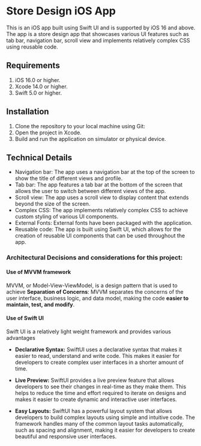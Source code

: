 # Store Design iOS App
This is an iOS app built using Swift UI and is supported by iOS 16 and above. The app is a store design app that showcases various UI features such as tab bar, navigation bar, scroll view and implements relatively complex CSS using reusable code.

## Requirements
1. iOS 16.0 or higher.
2. Xcode 14.0 or higher.
3. Swift 5.0 or higher.

## Installation
1. Clone the repository to your local machine using Git:
2. Open the project in Xcode.
3. Build and run the application on simulator or physical device.


## Technical Details

- Navigation bar: The app uses a navigation bar at the top of the screen to show the title of different views and profile.
- Tab bar: The app features a tab bar at the bottom of the screen that allows the user to switch between different views of the app.
- Scroll view: The app uses a scroll view to display content that extends beyond the size of the screen.
- Complex CSS: The app implements relatively complex CSS to achieve custom styling of various UI components.
- External Fonts: External fonts have been packaged with the application.
- Reusable code: The app is built using Swift UI, which allows for the creation of reusable UI components that can be used throughout the app.


### Architectural Decisions and considerations for this project:

#### Use of MVVM framework 
MVVM, or Model-View-ViewModel, is a design pattern that is  used to achieve **Separation of Concerns**: MVVM separates the concerns of the user interface, business logic, and data model, making the code **easier to maintain, test, and modify**.




####  Use of Swift UI 
Swift UI is a relatively light weight framework and provides various advantages 

- **Declarative Syntax:** SwiftUI uses a declarative syntax that makes it easier to read, understand and write code. This makes it easier for developers to create complex user interfaces in a shorter amount of time.

- **Live Preview:** SwiftUI provides a live preview feature that allows developers to see their changes in real-time as they make them. This helps to reduce the time and effort required to iterate on designs and makes it easier to create dynamic and interactive user interfaces.

- **Easy Layouts:** SwiftUI has a powerful layout system that allows developers to build complex layouts using simple and intuitive code. The framework handles many of the common layout tasks automatically, such as spacing and alignment, making it easier for developers to create beautiful and responsive user interfaces.


